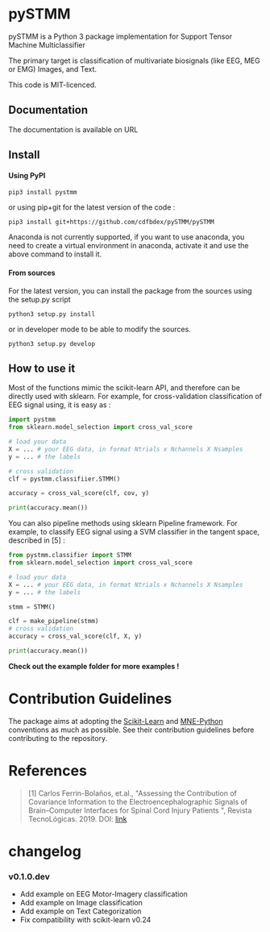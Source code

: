 # pySTMM
pySTMM is a Python 3 package implementation for Support Tensor Machine Multiclassifier

The primary target is classification of multivariate biosignals (like EEG, MEG or EMG) Images, and Text.

This code is MIT-licenced.

## Documentation

The documentation is available on URL

## Install

#### Using PyPI

```
pip3 install pystmm
```
or using pip+git for the latest version of the code :

```
pip3 install git+https://github.com/cdfbdex/pySTMM/pySTMM
```

Anaconda is not currently supported, if you want to use anaconda, you need to create a virtual environment in anaconda, activate it and use the above command to install it.

#### From sources

For the latest version, you can install the package from the sources using the setup.py script

```
python3 setup.py install
```

or in developer mode to be able to modify the sources.

```
python3 setup.py develop
```

## How to use it

Most of the functions mimic the scikit-learn API, and therefore can be directly used with sklearn. For example, for cross-validation classification of EEG signal using, it is easy as :

```python
import pystmm
from sklearn.model_selection import cross_val_score

# load your data
X = ... # your EEG data, in format Ntrials x Nchannels X Nsamples
y = ... # the labels

# cross validation
clf = pystmm.classifiier.STMM()

accuracy = cross_val_score(clf, cov, y)

print(accuracy.mean())

```

You can also pipeline methods using sklearn Pipeline framework. For example, to classify EEG signal using a SVM classifier in the tangent space, described in [5] :

```python
from pystmm.classifier import STMM
from sklearn.model_selection import cross_val_score

# load your data
X = ... # your EEG data, in format Ntrials x Nchannels X Nsamples
y = ... # the labels

stmm = STMM()

clf = make_pipeline(stmm)
# cross validation
accuracy = cross_val_score(clf, X, y)

print(accuracy.mean())

```

**Check out the example folder for more examples !**


# Contribution Guidelines

The package aims at adopting the [Scikit-Learn](http://scikit-learn.org/stable/developers/contributing.html#contributing-code) and [MNE-Python](http://martinos.org/mne/stable/contributing.html#general-code-guidelines) conventions as much as possible. See their contribution guidelines before contributing to the repository.


# References

> [1] Carlos Ferrin-Bolaños, et.al., "Assessing the Contribution of Covariance Information to the Electroencephalographic Signals of Brain–Computer Interfaces for Spinal Cord Injury Patients ", Revista TecnoLógicas. 2019. DOI: [link](https://doi.org/10.22430/22565337.1392)

# changelog

### v0.1.0.dev
- Add example on EEG Motor-Imagery classification
- Add example on Image classification
- Add example on Text Categorization
- Fix compatibility with scikit-learn v0.24
